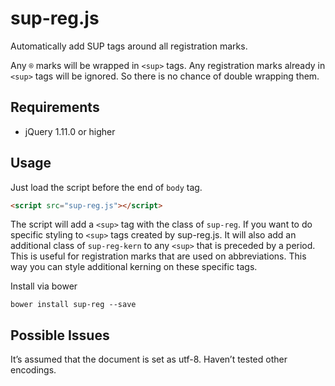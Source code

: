 sup-reg.js
==========
Automatically add SUP tags around all registration marks.

Any ```®``` marks will be wrapped in ```<sup>``` tags. Any registration marks already in ```<sup>``` tags will be ignored. So there is no chance of double wrapping them.

## Requirements

- jQuery 1.11.0 or higher

## Usage

Just load the script before the end of ```body``` tag.
```html
<script src="sup-reg.js"></script>
```

The script will add a `<sup>` tag with the class of `sup-reg`. If you want to do specific styling to `<sup>` tags created by sup-reg.js. It will also add an additional class of `sup-reg-kern` to any `<sup>` that is preceded by a period. This is useful for registration marks that are used on abbreviations. This way you can style additional kerning on these specific tags.

Install via bower
```
bower install sup-reg --save
```

## Possible Issues

It’s assumed that the document is set as utf-8. Haven’t tested other encodings.
